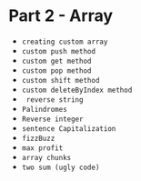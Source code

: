 # Part 2 - Array

- `creating custom array`
- `custom push method`
- `custom get method`
- `custom pop method`
- `custom shift method`
- `custom deleteByIndex method`
- ` reverse string`
- `Palindromes`
- `Reverse integer`
- `sentence Capitalization `
- `fizzBuzz  `
- `max profit  `
- `array chunks  `
- `two sum (ugly code)  `
